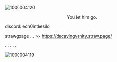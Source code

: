 ![1000004120](https://github.com/user-attachments/assets/d85ddaab-1b31-4bb2-aa78-f88a52adaed2)










<p align="center">
You let him go.
</p>





discord: ech0inthesilo

strawgpage ... >> https://decayingvanity.straw.page/

.
.
.
.
.

![1000004119](https://github.com/user-attachments/assets/b3d36840-1313-48f7-8858-69d3d30b75d2)

